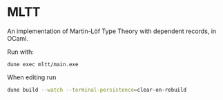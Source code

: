 # MLTT

An implementation of Martin-Löf Type Theory with dependent records, in OCaml.

Run with:

```
dune exec mltt/main.exe
```

When editing run

```sh
dune build --watch --terminal-persistence=clear-on-rebuild
```
